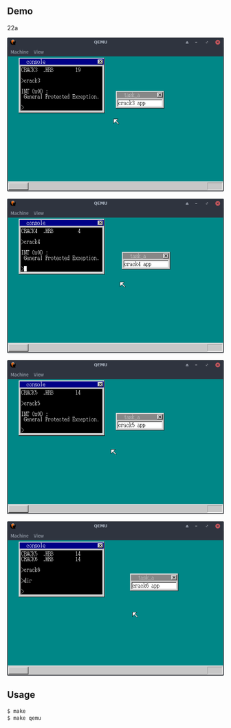 ## Demo

22a

![template](https://github.com/watermelon892/OSPractice/blob/master/22_CLangApplication/pic/22a-1.png)

![template](https://github.com/watermelon892/OSPractice/blob/master/22_CLangApplication/pic/22a-2.png)

![template](https://github.com/watermelon892/OSPractice/blob/master/22_CLangApplication/pic/22a-3.png)

![template](https://github.com/watermelon892/OSPractice/blob/master/22_CLangApplication/pic/22a-4.png)

## Usage

```
$ make
$ make qemu
```
